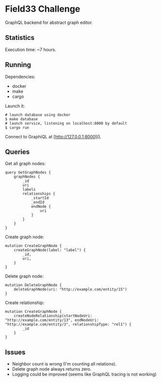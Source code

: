 # Field33 Challenge

GraphQL backend for abstract graph editor.

## Statistics

Execution time: ~7 hours.

## Running

Dependencies:

- docker
- make
- cargo

Launch it:

```
# launch database using docker
$ make database
# launch service, listening on localhost:8000 by default
$ cargo run
```

Connect to GraphiQL at [http://127.0.0.1:8000]().

## Queries

Get all graph nodes:

```
query GetGraphNodes {
	graphNodes {
		_id
		uri
		labels
		relationships {
			_startId
			_endId
			endNode {
				uri
			}
		}
	}
}
```

Create graph node:

```
mutation CreateGraphNode {
    createGraphNode(label: "label") {
        _id,
        uri,
    }
}
```

Delete graph node:

```
mutation DeleteGraphNode {
    deleteGraphNode(uri: "http://example.com/entity/15")
}
```

Create relationship:

```
mutation CreateGraphNode {
    createNodeRelationship(startNodeUri: "http://example.com/entity/13", endNodeUri: "http://example.com/entity/3", relationshipType: "rel1") {
        _id
    }
}
```

## Issues

- Neighbor count is wrong (I'm counting all relations).
- Delete graph node always returns zero.
- Logging could be improved (seems like GraphQL tracing is not working)
